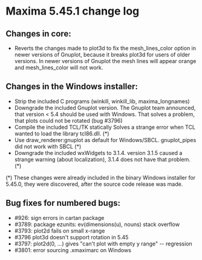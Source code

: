 Maxima 5.45.1 change log
========================

Changes in core:
----------------
 * Reverts the changes made to plot3d to fix the mesh_lines_color option
   in newer versions of Gnuplot, because it breaks plot3d for users of older
   versions. In newer versions of Gnuplot the mesh lines will appear orange
   and mesh_lines_color will not work.

Changes in the Windows installer:
---------------------------------
 * Strip the included C programs (winkill, winkill_lib, maxima_longnames)
 * Downgrade the included Gnuplot version.
   The Gnuplot team announced, that version < 5.4 should be used with Windows.
   That solves a problem, that plots could not be rotated (bug #3796)
 * Compile the included TCL/TK statically
   Solves a strange error when TCL wanted to load the library tcl86.dll. (*)
 * Use draw_renderer:gnuplot as default for Windows/SBCL.
   gnuplot_pipes did not work with SBCL (*)
 * Downgrade the included wxWidgets to 3.1.4.
   version 3.1.5 caused a strange warning (about localization), 3.1.4
   does not have that problem. (*)

(*) These changes were already included in the binary Windows installer
    for 5.45.0, they were discovered, after the source code release was made.

Bug fixes for numbered bugs:
----------------------------
 * \#926: sign errors in cartan package
 * \#3789: package ezunits: ev(dimensions(u), nouns) stack overflow
 * \#3793: plot2d fails on small x-range
 * \#3796 plot3d doesn't support rotation in 5.45
 * \#3797: plot2d(0, ...) gives "can't plot with empty y range" -- regression
 * \#3801: error sourcing .xmaximarc on Windows
